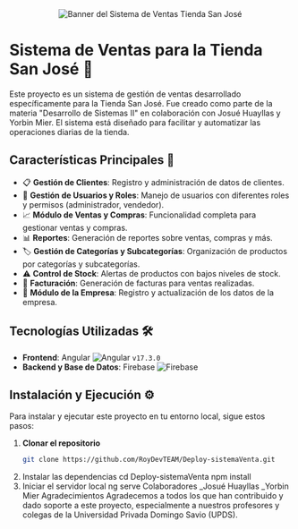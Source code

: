<div align="center">
  <img src="https://via.placeholder.com/500x150?text=Sistema+de+Ventas+Tienda+San+Jose" alt="Banner del Sistema de Ventas Tienda San José">
</div>

# Sistema de Ventas para la Tienda San José 🛒

Este proyecto es un sistema de gestión de ventas desarrollado específicamente para la Tienda San José. Fue creado como parte de la materia "Desarrollo de Sistemas II" en colaboración con Josué Huayllas y Yorbin Mier. El sistema está diseñado para facilitar y automatizar las operaciones diarias de la tienda.

## Características Principales 🌟

- 📋 **Gestión de Clientes**: Registro y administración de datos de clientes.
- 👤 **Gestión de Usuarios y Roles**: Manejo de usuarios con diferentes roles y permisos (administrador, vendedor).
- 📈 **Módulo de Ventas y Compras**: Funcionalidad completa para gestionar ventas y compras.
- 📊 **Reportes**: Generación de reportes sobre ventas, compras y más.
- 🏷️ **Gestión de Categorías y Subcategorías**: Organización de productos por categorías y subcategorías.
- ⚠️ **Control de Stock**: Alertas de productos con bajos niveles de stock.
- 🧾 **Facturación**: Generación de facturas para ventas realizadas.
- 🏢 **Módulo de la Empresa**: Registro y actualización de los datos de la empresa.

## Tecnologías Utilizadas 🛠️

- **Frontend**: Angular ![Angular](https://img.shields.io/badge/Angular-%23DD0031.svg?style=for-the-badge&logo=angular&logoColor=white) `v17.3.0`
- **Backend y Base de Datos**: Firebase ![Firebase](https://img.shields.io/badge/Firebase-%23039BE5.svg?style=for-the-badge&logo=firebase)

## Instalación y Ejecución ⚙️

Para instalar y ejecutar este proyecto en tu entorno local, sigue estos pasos:

1. **Clonar el repositorio**
   ```bash
   git clone https://github.com/RoyDevTEAM/Deploy-sistemaVenta.git
2. Instalar las dependencias
cd Deploy-sistemaVenta
npm install
3. Iniciar el servidor local
ng serve
Colaboradores
_Josué Huayllas
_Yorbin Mier
Agradecimientos
Agradecemos a todos los que han contribuido y dado soporte a este proyecto, especialmente a nuestros profesores y colegas de la Universidad Privada Domingo Savio (UPDS).

